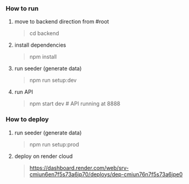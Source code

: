 
### How to run

1. move to backend direction from #root

   > cd backend

1. install dependencies

   > npm install

1. run seeder (generate data)

   > npm run setup:dev 

1. run API

   > npm start dev # API running at 8888

### How to deploy

1. run seeder (generate data)

   > npm run setup:prod 

1. deploy on render cloud

   > https://dashboard.render.com/web/srv-cmiun6en7f5s73a6jp70/deploys/dep-cmiun76n7f5s73a6jpe0